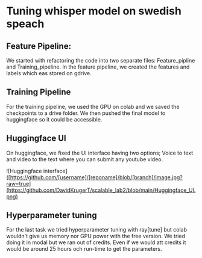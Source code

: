 # Tuning whisper model on swedish speach 
## Feature Pipeline:
We started with refactoring the code into two separate files: Feature_pipline and Training_pipeline. In the feature pipeline, we created the features and labels which eas stored on gdrive. 

## Training Pipeline
For the training pipeline, we used the GPU on colab and we saved the checkpoints to a drive folder. We then pushed the final model to huggingface so it could be accessible. 

## Huggingface UI 
On huggingface, we fixed the UI interface having two options; Voice to text and video to the text where you can submit any youtube video. 

![Huggingface interface]([https://github.com/[username]/[reponame]/blob/[branch]/image.jpg?raw=true](https://github.com/DavidKrugerT/scalable_lab2/blob/main/Huggingface_UI.png)

## Hyperparameter tuning
For the last task we tried hyperparameter tuning with ray[tune] but colab wouldn't give us memory nor GPU power with the free version. We tried doing it in modal but we ran out of credits. Even if we would att credits it would be around 25 hours och run-time to get the parameters.
